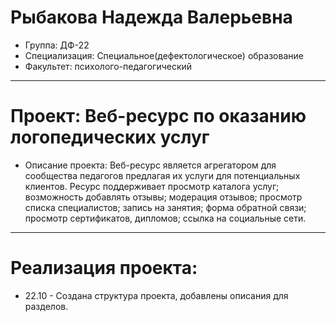 # Рыбакова Надежда Валерьевна
- Группа: ДФ-22
- Специализация: Специальное(дефектологическое) образование
- Факультет: психолого-педагогический
---
# Проект: Веб-ресурс по оказанию логопедических услуг
- Описание проекта: Веб-ресурс является агрегатором для сообщества педагогов предлагая их услуги для потенциальных клиентов. Ресурс поддерживает просмотр каталога услуг; возможность добавлять отзывы; модерация отзывов; просмотр списка специалистов; запись на занятия; форма обратной связи; просмотр сертификатов, дипломов; ссылка на социальные сети.
---
# Реализация проекта:
- 22.10 - Создана структура проекта, добавлены описания для разделов. 